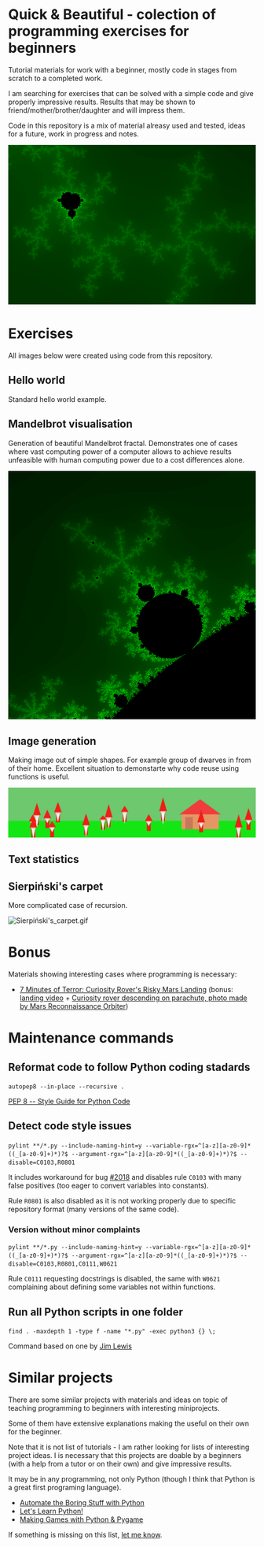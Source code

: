# Quick & Beautiful - colection of programming exercises for beginners

Tutorial materials for work with a beginner, mostly code in stages from scratch to a completed work.

I am searching for exercises that can be solved with a simple code and give properly impressive results. Results that may be
shown to friend/mother/brother/daughter and will impress them.

Code in this repository is a mix of material alreasy used and tested, ideas for a future, work in progress and notes.

![mandelbrot_-_zoomed.png](mandelbrot_-_zoomed.png)

# Exercises

All images below were created using code from this repository.

## Hello world
Standard hello world example.

## Mandelbrot visualisation

Generation of beautiful Mandelbrot fractal. Demonstrates one of cases where vast computing power of a computer allows to achieve results unfeasible with human computing power due to a cost differences alone.

![mandelbrot.png](mandelbrot.png)

## Image generation

Making image out of simple shapes. For example group of dwarves in from of their home. Excellent situation to demonstarte why code reuse using functions is useful.

![dwarves.png](dwarves.png)

## Text statistics

## Sierpiński's carpet

More complicated case of recursion.

![Sierpiński's_carpet.gif](Sierpiński's_carpet.gif)

# Bonus

Materials showing interesting cases where programming is necessary:

* [7 Minutes of Terror: Curiosity Rover's Risky Mars Landing](https://www.youtube.com/watch?v=h2I8AoB1xgU) (bonus: [landing video](https://www.youtube.com/watch?v=svUJdzMHwmM) + [Curiosity rover descending on parachute, photo made by Mars Reconnaissance Orbiter](https://www.jpl.nasa.gov/spaceimages/details.php?id=PIA15978))

# Maintenance commands

## Reformat code to follow Python coding stadards

`autopep8 --in-place --recursive .`

[PEP 8 -- Style Guide for Python Code](https://www.python.org/dev/peps/pep-0008/)

## Detect code style issues

`pylint **/*.py --include-naming-hint=y --variable-rgx=^[a-z][a-z0-9]*((_[a-z0-9]+)*)?$ --argument-rgx=^[a-z][a-z0-9]*((_[a-z0-9]+)*)?$ --disable=C0103,R0801`

It includes workaround for bug [#2018](https://github.com/PyCQA/pylint/issues/2018) and disables rule `C0103` with many false positives (too eager to convert variables into constants).

Rule `R0801` is also disabled as it is not working properly due to specific repository format (many versions of the same code).

### Version without minor complaints

`pylint **/*.py --include-naming-hint=y --variable-rgx=^[a-z][a-z0-9]*((_[a-z0-9]+)*)?$ --argument-rgx=^[a-z][a-z0-9]*((_[a-z0-9]+)*)?$ --disable=C0103,R0801,C0111,W0621`

Rule `C0111` requesting docstrings is disabled, the same with `W0621` complaining about defining some variables not within functions.

## Run all Python scripts in one folder

`find . -maxdepth 1 -type f -name "*.py" -exec python3 {} \;`

Command based on one by [Jim Lewis](https://stackoverflow.com/a/10523492/4130619)

# Similar projects

There are some similar projects with materials and ideas on topic of teaching programming to beginners with interesting miniprojects.

Some of them have extensive explanations making the useful on their own for the beginner.

Note that it is not list of tutorials - I am rather looking for lists of interesting project ideas. I is necessary that this projects are doable by a beginners (with a help from a tutor or on their own) and give impressive results.

It may be in any programming, not only Python (though I think that Python is a great first programing language).

* [Automate the Boring Stuff with Python](https://automatetheboringstuff.com/)
* [Let's Learn Python!](http://www.letslearnpython.com/)
* [Making Games with Python & Pygame](http://inventwithpython.com/pygame/)

If something is missing on this list, [let me know](https://github.com/matkoniecz/quick-beautiful/issues/new).
